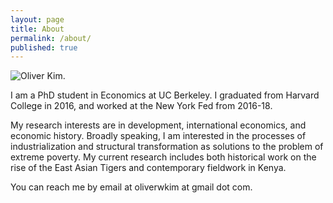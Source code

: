 ```yaml
---
layout: page
title: About
permalink: /about/
published: true
---
```


![Oliver Kim.]({{site.baseurl}}/images/oliver_kim_new_photo.JPG "Oliver Kim")

I am a PhD student in Economics at UC Berkeley. I graduated from Harvard College in 2016, and worked at the New York Fed from 2016-18.

My research interests are in development, international economics, and economic history. Broadly speaking, I am interested in the processes of industrialization and structural transformation as solutions to the problem of extreme poverty. My current research includes both historical work on the rise of the East Asian Tigers and contemporary fieldwork in Kenya.

You can reach me by email at oliverwkim at gmail dot com.

